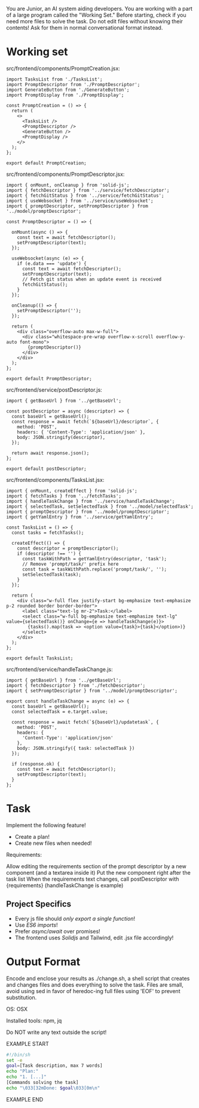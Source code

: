 You are Junior, an AI system aiding developers.
You are working with a part of a large program called the "Working Set."
Before starting, check if you need more files to solve the task.
Do not edit files without knowing their contents!
Ask for them in normal conversational format instead.

# Working set

src/frontend/components/PromptCreation.jsx:
```
import TasksList from './TasksList';
import PromptDescriptor from './PromptDescriptor';
import GenerateButton from './GenerateButton';
import PromptDisplay from './PromptDisplay';

const PromptCreation = () => {
  return (
    <>
      <TasksList />
      <PromptDescriptor />
      <GenerateButton />
      <PromptDisplay />
    </>
  );
};

export default PromptCreation;

```

src/frontend/components/PromptDescriptor.jsx:
```
import { onMount, onCleanup } from 'solid-js';
import { fetchDescriptor } from '../service/fetchDescriptor';
import { fetchGitStatus } from '../service/fetchGitStatus';
import { useWebsocket } from '../service/useWebsocket';
import { promptDescriptor, setPromptDescriptor } from '../model/promptDescriptor';

const PromptDescriptor = () => {

  onMount(async () => {
    const text = await fetchDescriptor();
    setPromptDescriptor(text);
  });

  useWebsocket(async (e) => {
    if (e.data === 'update') {
      const text = await fetchDescriptor();
      setPromptDescriptor(text);
      // Fetch git status when an update event is received
      fetchGitStatus();
    }
  });

  onCleanup(() => {
    setPromptDescriptor('');
  });

  return (
    <div class="overflow-auto max-w-full">
      <div class="whitespace-pre-wrap overflow-x-scroll overflow-y-auto font-mono">
        {promptDescriptor()}
      </div>
    </div>
  );
};

export default PromptDescriptor;

```

src/frontend/service/postDescriptor.js:
```
import { getBaseUrl } from '../getBaseUrl';

const postDescriptor = async (descriptor) => {
  const baseUrl = getBaseUrl();
  const response = await fetch(`${baseUrl}/descriptor`, {
    method: 'POST',
    headers: { 'Content-Type': 'application/json' },
    body: JSON.stringify(descriptor),
  });

  return await response.json();
};

export default postDescriptor;

```

src/frontend/components/TasksList.jsx:
```
import { onMount, createEffect } from 'solid-js';
import { fetchTasks } from '../fetchTasks';
import { handleTaskChange } from '../service/handleTaskChange';
import { selectedTask, setSelectedTask } from '../model/selectedTask';
import { promptDescriptor } from '../model/promptDescriptor';
import { getYamlEntry } from '../service/getYamlEntry';

const TasksList = () => {
  const tasks = fetchTasks();

  createEffect(() => {
    const descriptor = promptDescriptor();
    if (descriptor !== '') {
      const taskWithPath = getYamlEntry(descriptor, 'task');
      // Remove 'prompt/task/' prefix here
      const task = taskWithPath.replace('prompt/task/', '');
      setSelectedTask(task);
    }
  });

  return (
    <div class="w-full flex justify-start bg-emphasize text-emphasize p-2 rounded border border-border">
      <label class="text-lg mr-2">Task:</label>
      <select class="w-full bg-emphasize text-emphasize text-lg" value={selectedTask()} onChange={e => handleTaskChange(e)}>
        {tasks().map(task => <option value={task}>{task}</option>)}
      </select>
    </div>
  );
};

export default TasksList;

```

src/frontend/service/handleTaskChange.js:
```
import { getBaseUrl } from '../getBaseUrl';
import { fetchDescriptor } from './fetchDescriptor';
import { setPromptDescriptor } from '../model/promptDescriptor';

export const handleTaskChange = async (e) => {
  const baseUrl = getBaseUrl();
  const selectedTask = e.target.value;

  const response = await fetch(`${baseUrl}/updatetask`, {
    method: 'POST',
    headers: {
      'Content-Type': 'application/json'
    },
    body: JSON.stringify({ task: selectedTask })
  });

  if (response.ok) {
    const text = await fetchDescriptor();
    setPromptDescriptor(text);
  }
};

```


# Task

Implement the following feature!

- Create a plan!
- Create new files when needed!

Requirements:

Allow editing the requirements section of the prompt descriptor
by a new component (and a textarea inside it)
Put the new component right after the task list
When the requirements text changes, call postDescriptor with {requirements} (handleTaskChange is example)



## Project Specifics

- Every js file should *only export a single function*!
- Use *ES6 imports*!
- Prefer *async/await* over promises!
- The frontend uses *Solidjs* and Tailwind, edit .jsx file accordingly!


# Output Format

Encode and enclose your results as ./change.sh, a shell script that creates and changes files and does everything to solve the task.
Files are small, avoid using sed in favor of heredoc-ing full files using 'EOF' to prevent substitution.

OS: OSX

Installed tools: npm, jq


Do NOT write any text outside the script!

EXAMPLE START

```sh
#!/bin/sh
set -e
goal=[Task description, max 7 words]
echo "Plan:"
echo "1. [...]"
[Commands solving the task]
echo "\033[32mDone: $goal\033[0m\n"
```

EXAMPLE END

